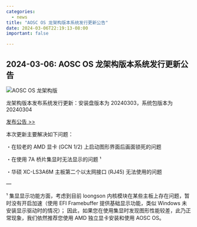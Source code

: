 ```yaml
---
categories:
  - news
title: "AOSC OS 龙架构版本系统发行更新公告"
date: 2024-03-06T22:19:13-08:00
important: false

---
```


## 2024-03-06: AOSC OS 龙架构版本系统发行更新公告

![AOSC OS 龙架构版](/assets/coffee-break/20240309/imgs/aosc-os-loongarch64.png)

龙架构版本发布系统发行更新：安装盘版本为 20240303，系统包版本为 20240304

[发布公告 >> ](https://bbs.loongarch.org/d/376-aosc-os)

本次更新主要解决如下问题：

・在较老的 AMD 显卡 (GCN 1/2) 上启动图形界面后画面锁死的问题

・在使用 7A 桥片集显时无法显示的问题 ¹

・华硕 XC-LS3A6M 主板第二个以太网接口 (RJ45) 无法使用的问题

—

¹ 集显显示功能方面，考虑到目前 loongson 内核模块在某些主板上存在问题，暂时没有开启加速（使用 EFI Framebuffer 提供基础显示功能，类似 Windows 未安装显示驱动时的情况）；
因此，如果您在使用集显时发现图形性能较差，此乃正常现象，我们依然推荐您使用 AMD 独立显卡安装和使用 AOSC OS。
